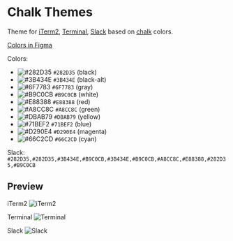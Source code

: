 # Chalk Themes

Theme for [iTerm2](https://www.iterm2.com/), [Terminal](https://support.apple.com/guide/terminal/welcome/mac), [Slack](https://slack.com/) based on [chalk](https://github.com/chalk/chalk) colors.

[Colors in Figma](https://www.figma.com/file/w8AWnDLPQX3t8frHiYJdG3/chalk-themes?node-id=0%3A1&viewport=358%2C312%2C2.266522169113159)

Colors:

- ![#282D35](https://via.placeholder.com/15/282D35/000000?text=+) `#282D35` (black)
- ![#3B434E](https://via.placeholder.com/15/3B434E/000000?text=+) `#3B434E` (black-alt)
- ![#6F7783](https://via.placeholder.com/15/6F7783/000000?text=+) `#6F7783` (gray)
- ![#B9C0CB](https://via.placeholder.com/15/B9C0CB/000000?text=+) `#B9C0CB` (white)
- ![#E88388](https://via.placeholder.com/15/E88388/000000?text=+) `#E88388` (red)
- ![#A8CC8C](https://via.placeholder.com/15/A8CC8C/000000?text=+) `#A8CC8C` (green)
- ![#DBAB79](https://via.placeholder.com/15/DBAB79/000000?text=+) `#DBAB79` (yellow)
- ![#71BEF2](https://via.placeholder.com/15/71BEF2/000000?text=+) `#71BEF2` (blue)
- ![#D290E4](https://via.placeholder.com/15/D290E4/000000?text=+) `#D290E4` (magenta)
- ![#66C2CD](https://via.placeholder.com/15/66C2CD/000000?text=+) `#66C2CD` (cyan)

Slack:
`#282D35,#282D35,#3B434E,#B9C0CB,#3B434E,#B9C0CB,#A8CC8C,#E88388,#282D35,#B9C0CB`

## Preview

iTerm2
![iTerm2](https://raw.githubusercontent.com/LukasPolak/chalk-themes/master/assets/iTerm2.png)

Terminal
![Terminal](https://raw.githubusercontent.com/LukasPolak/chalk-themes/master/assets/Terminal.png)

Slack
![Slack](https://raw.githubusercontent.com/LukasPolak/chalk-themes/master/assets/Slack.png)
